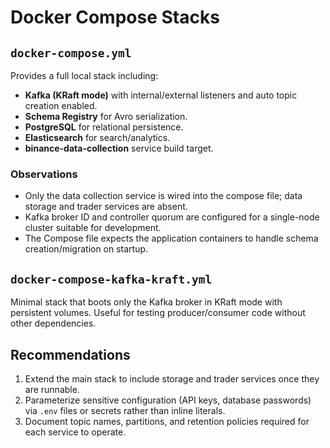 # Docker Compose Stacks

## `docker-compose.yml`
Provides a full local stack including:
- **Kafka (KRaft mode)** with internal/external listeners and auto topic creation enabled.
- **Schema Registry** for Avro serialization.
- **PostgreSQL** for relational persistence.
- **Elasticsearch** for search/analytics.
- **binance-data-collection** service build target.

### Observations
- Only the data collection service is wired into the compose file; data storage and trader services are absent.
- Kafka broker ID and controller quorum are configured for a single-node cluster suitable for development.
- The Compose file expects the application containers to handle schema creation/migration on startup.

## `docker-compose-kafka-kraft.yml`
Minimal stack that boots only the Kafka broker in KRaft mode with persistent volumes. Useful for testing producer/consumer code without other dependencies.

## Recommendations
1. Extend the main stack to include storage and trader services once they are runnable.
2. Parameterize sensitive configuration (API keys, database passwords) via `.env` files or secrets rather than inline literals.
3. Document topic names, partitions, and retention policies required for each service to operate.
